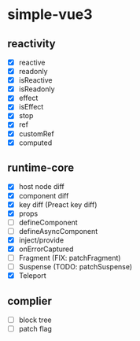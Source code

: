 # simple-vue3

## reactivity

- [x] reactive
- [x] readonly
- [x] isReactive
- [x] isReadonly
- [x] effect
- [x] isEffect
- [x] stop
- [x] ref
- [x] customRef
- [x] computed

## runtime-core

- [x] host node diff
- [x] component diff
- [x] key diff (Preact key diff)
- [x] props
- [ ] defineComponent
- [ ] defineAsyncComponent
- [x] inject/provide
- [x] onErrorCaptured
- [ ] Fragment (FIX: patchFragment)
- [ ] Suspense (TODO: patchSuspense)
- [x] Teleport

## complier

- [ ] block tree
- [ ] patch flag
